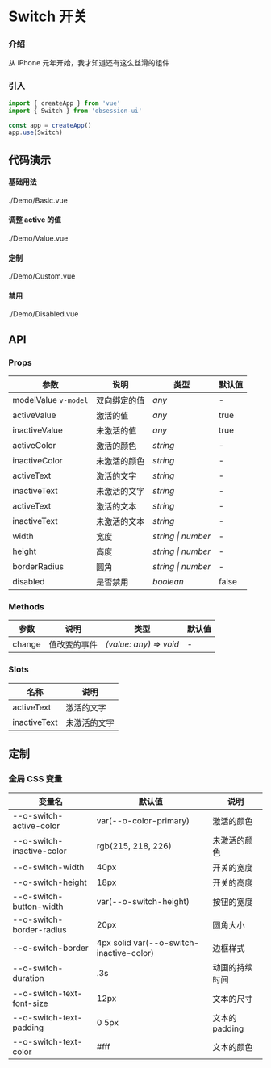 # Switch 开关

### 介绍
从 iPhone 元年开始，我才知道还有这么丝滑的组件

### 引入

```js
import { createApp } from 'vue'
import { Switch } from 'obsession-ui'

const app = createApp()
app.use(Switch)
```

## 代码演示

#### 基础用法

<demo-code transform>
./Demo/Basic.vue
</demo-code>

#### 调整 active 的值

<demo-code transform>
./Demo/Value.vue
</demo-code>

#### 定制

<demo-code transform>
./Demo/Custom.vue
</demo-code>

#### 禁用

<demo-code transform>
./Demo/Disabled.vue
</demo-code>

## API

### Props

| 参数      | 说明           | 类型                                                                | 默认值 |
| --------- | -------------- | ------------------------------------------------------------------- | ------ |
| modelValue `v-model`      | 双向绑定的值       | _any_          | -     |
| activeValue     | 激活的值   | _any_           | true      |
| inactiveValue   | 未激活的值 | _any_ | true      |
| activeColor  | 激活的颜色       | _string_                                                           | -  |
| inactiveColor  | 未激活的颜色       | _string_                                                           | -   |
| activeText  | 激活的文字       | _string_                                                           | -  |
| inactiveText  | 未激活的文字       | _string_                                                           | -   |
| activeText | 激活的文本 | _string_ | - |
| inactiveText | 未激活的文本 | _string_ | - |
| width | 宽度 | _string \| number_ | - |
| height | 高度 | _string \| number_ | - |
| borderRadius | 圆角 | _string \| number_ | - |
| disabled | 是否禁用 | _boolean_ | false |

### Methods

| 参数      | 说明           | 类型                                                                | 默认值 |
| --------- | -------------- | ------------------------------------------------------------------- | ------ |
| change | 值改变的事件 | _(value: any) => void_ | - |

### Slots

| 名称    | 说明     |
| ------- | -------- |
| activeText | 激活的文字 |
| inactiveText | 未激活的文字 |

## 定制

### 全局 CSS 变量

| 变量名 | 默认值 | 说明 |
| ---- | ---- | ---- |
| --o-switch-active-color | var(--o-color-primary) | 激活的颜色 |
| --o-switch-inactive-color | rgb(215, 218, 226) | 未激活的颜色 |
| --o-switch-width | 40px | 开关的宽度 |
| --o-switch-height | 18px | 开关的高度 |
| --o-switch-button-width | var(--o-switch-height) | 按钮的宽度 |
| --o-switch-border-radius | 20px | 圆角大小 |
| --o-switch-border | 4px solid var(--o-switch-inactive-color) | 边框样式 |
| --o-switch-duration | .3s | 动画的持续时间 |
| --o-switch-text-font-size | 12px | 文本的尺寸 |
| --o-switch-text-padding | 0 5px | 文本的padding |
| --o-switch-text-color | #fff | 文本的颜色 |

